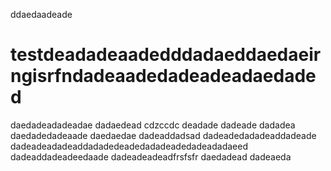 ddaedaadeade
# testdeadadeaadedddadaeddaedaeirngisrfndadeaadedadeadeadaedaded
daedadeadadeadae
dadaedead
cdzccdc
deadade
dadeade
dadadea
daedadedadeaade
daedaedae
dadeaddadsad
dadeadedadadeaddadeade
dadeadeadadeaddadadedeadedadadeadedadeadadaeed
dadeaddadeadeedaade
dadeadeadeadfrsfsfr
daedadead
dadeaeda
